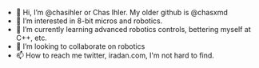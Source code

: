 - 👋 Hi, I’m @chasihler or Chas Ihler. My older github is @chasxmd
- 👀 I’m interested in 8-bit micros and robotics. 
- 🌱 I’m currently learning advanced robotics controls, bettering myself at C++, etc. 
- 💞️ I’m looking to collaborate on robotics
- 📫 How to reach me twitter, iradan.com, I'm not hard to find. 

<!---
chasihler/chasihler is a ✨ special ✨ repository because its `README.md` (this file) appears on your GitHub profile.
You can click the Preview link to take a look at your changes.
--->
